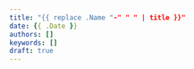 ```yaml
---
title: "{{ replace .Name "-" " " | title }}"
date: {{ .Date }}
authors: []
keywords: []
draft: true
---
```



